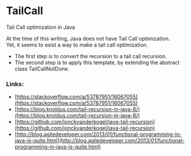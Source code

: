 # TailCall
Tail Call optimization in Java

At the time of this writing, Java does not have Tail Call optimization.  
Yet, it seems to exist a way to make a tail call optimization.  
* The first step is to convert the recursion to a tail call recursion.
* The second step is to apply this template, by extending the abstract class TailCallNotDone.

### Links:
* [https://stackoverflow.com/a/53787951/16067055](https://stackoverflow.com/a/53787951/16067055)
* [https://blog.knoldus.com/tail-recursion-in-java-8/](https://blog.knoldus.com/tail-recursion-in-java-8/)
* [https://github.com/jonckvanderkogel/java-tail-recursion](https://github.com/jonckvanderkogel/java-tail-recursion)
* [http://blog.agiledeveloper.com/2013/01/functional-programming-in-java-is-quite.html](http://blog.agiledeveloper.com/2013/01/functional-programming-in-java-is-quite.html)
